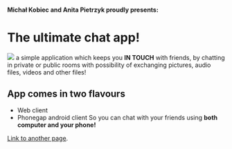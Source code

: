 
#### Michał Kobiec and Anita Pietrzyk proudly presents:
# The ultimate chat app!
![](https://assets-cdn.github.com/images/icons/emoji/octocat.png)
a simple application which keeps you **IN TOUCH**
with friends, by chatting in private or public rooms
with possibility of exchanging pictures, audio files, videos and other files!

## App comes in two flavours
  * Web client
  * Phonegap android client
  So you can chat with your friends using **both computer and your phone!** 


[Link to another page](user-guide).

